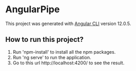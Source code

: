 # AngularPipe

This project was generated with [Angular CLI](https://github.com/angular/angular-cli) version 12.0.5.

## How to run this project?

1. Run 'npm-install' to install all the npm packages.
2. Run 'ng serve' to run the application.
3. Go to this url http://localhost:4200/ to see the result.
